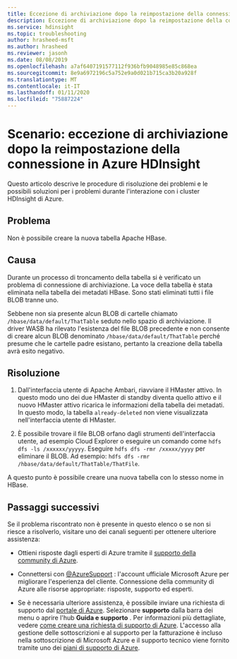 ```yaml
---
title: Eccezione di archiviazione dopo la reimpostazione della connessione in Azure HDInsight
description: Eccezione di archiviazione dopo la reimpostazione della connessione in Azure HDInsight
ms.service: hdinsight
ms.topic: troubleshooting
author: hrasheed-msft
ms.author: hrasheed
ms.reviewer: jasonh
ms.date: 08/08/2019
ms.openlocfilehash: a7af6407191577112f936bfb9048985e85c868ea
ms.sourcegitcommit: 8e9a6972196c5a752e9a0d021b715ca3b20a928f
ms.translationtype: MT
ms.contentlocale: it-IT
ms.lasthandoff: 01/11/2020
ms.locfileid: "75887224"
---
```

# <a name="scenario-storage-exception-after-connection-reset-in-azure-hdinsight"></a>Scenario: eccezione di archiviazione dopo la reimpostazione della connessione in Azure HDInsight

Questo articolo descrive le procedure di risoluzione dei problemi e le possibili soluzioni per i problemi durante l'interazione con i cluster HDInsight di Azure.

## <a name="issue"></a>Problema

Non è possibile creare la nuova tabella Apache HBase.

## <a name="cause"></a>Causa

Durante un processo di troncamento della tabella si è verificato un problema di connessione di archiviazione. La voce della tabella è stata eliminata nella tabella dei metadati HBase. Sono stati eliminati tutti i file BLOB tranne uno.

Sebbene non sia presente alcun BLOB di cartelle chiamato `/hbase/data/default/ThatTable` seduto nello spazio di archiviazione. Il driver WASB ha rilevato l'esistenza del file BLOB precedente e non consente di creare alcun BLOB denominato `/hbase/data/default/ThatTable` perché presume che le cartelle padre esistano, pertanto la creazione della tabella avrà esito negativo.

## <a name="resolution"></a>Risoluzione

1. Dall'interfaccia utente di Apache Ambari, riavviare il HMaster attivo. In questo modo uno dei due HMaster di standby diventa quello attivo e il nuovo HMaster attivo ricarica le informazioni della tabella dei metadati. In questo modo, la tabella `already-deleted` non viene visualizzata nell'interfaccia utente di HMaster.

1. È possibile trovare il file BLOB orfano dagli strumenti dell'interfaccia utente, ad esempio Cloud Explorer o eseguire un comando come `hdfs dfs -ls /xxxxxx/yyyyy`. Eseguire `hdfs dfs -rmr /xxxxx/yyyy` per eliminare il BLOB. Ad esempio: `hdfs dfs -rmr /hbase/data/default/ThatTable/ThatFile`.

A questo punto è possibile creare una nuova tabella con lo stesso nome in HBase.

## <a name="next-steps"></a>Passaggi successivi

Se il problema riscontrato non è presente in questo elenco o se non si riesce a risolverlo, visitare uno dei canali seguenti per ottenere ulteriore assistenza:

* Ottieni risposte dagli esperti di Azure tramite il [supporto della community di Azure](https://azure.microsoft.com/support/community/).

* Connettersi con [@AzureSupport](https://twitter.com/azuresupport) : l'account ufficiale Microsoft Azure per migliorare l'esperienza del cliente. Connessione della community di Azure alle risorse appropriate: risposte, supporto ed esperti.

* Se è necessaria ulteriore assistenza, è possibile inviare una richiesta di supporto dal [portale di Azure](https://portal.azure.com/?#blade/Microsoft_Azure_Support/HelpAndSupportBlade/). Selezionare **supporto** dalla barra dei menu o aprire l'hub **Guida e supporto** . Per informazioni più dettagliate, vedere [come creare una richiesta di supporto di Azure](https://docs.microsoft.com/azure/azure-portal/supportability/how-to-create-azure-support-request). L'accesso alla gestione delle sottoscrizioni e al supporto per la fatturazione è incluso nella sottoscrizione di Microsoft Azure e il supporto tecnico viene fornito tramite uno dei [piani di supporto di Azure](https://azure.microsoft.com/support/plans/).
